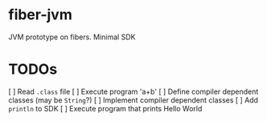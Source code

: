 # fiber-jvm
JVM prototype on fibers. Minimal SDK

# TODOs
[ ] Read `.class` file
[ ] Execute program 'a+b'
[ ] Define compiler dependent classes (may be `String`?)
[ ] Implement compiler dependent classes
[ ] Add `println` to SDK
[ ] Execute program that prints Hello World
